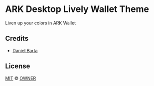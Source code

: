 # ARK Desktop Lively Wallet Theme
Liven up your colors in ARK Wallet

## Credits

- [Daniel Barta](https://github.com/bartadaniel)

## License

[MIT](LICENSE) © [OWNER](https://github.com/bartadaniel)
